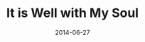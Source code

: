 ---
layout: music 
title: "<br>It is Well with My Soul"
date: 2014-06-27 
description: "A twist on the classic hymn from the \"Meaning\" series."
audio: "http://s3.amazonaws.com/crossroads-media/music/audio/ItIsWellWithMySoul.mp3"
audio-duration: "00:00"
src: "http://s3.amazonaws.com/crossroads-media/images/ItIsWell_small.jpg"
---
